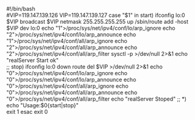 #!/bin/bash  
#VIP=119.147.139.126
VIP=119.147.139.127
case "$1" in
start)
     ifconfig lo:0 $VIP broadcast $VIP netmask 255.255.255.255 up
     /sbin/route add -host $VIP dev lo:0
     echo "1">/proc/sys/net/ipv4/conf/lo/arp_ignore
     echo "2">/proc/sys/net/ipv4/conf/lo/arp_announce
     echo "1">/proc/sys/net/ipv4/conf/all/arp_ignore
     echo "2">/proc/sys/net/ipv4/conf/all/arp_announce
     echo "2">/proc/sys/net/ipv4/conf/all/arp_filter
     sysctl -p >/dev/null 2>&1
     echo "realServer Start ok"  
     ;;
stop)
     ifconfig lo:0 down
     route del $VIP >/dev/null 2>&1
     echo "0">/proc/sys/net/ipv4/conf/lo/arp_ignore
     echo "0">/proc/sys/net/ipv4/conf/lo/arp_announce
     echo "0">/proc/sys/net/ipv4/conf/all/arp_ignore
     echo "0">/proc/sys/net/ipv4/conf/all/arp_announce
     echo "0">/proc/sys/net/ipv4/conf/all/arp_filter
     echo "realServer Stoped"  
     ;;
*)
    echo "Usage:$0{start|stop}"  
    exit 1
esac
exit 0